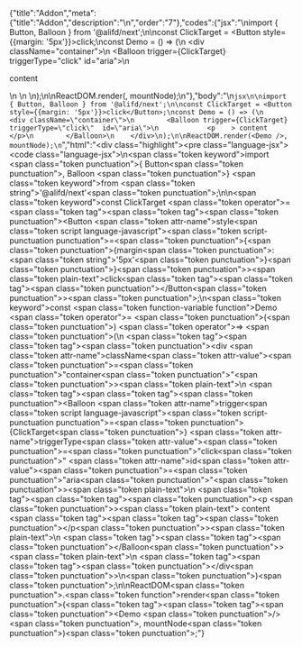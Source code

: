 {"title":"Addon","meta":{"title":"Addon","description":"\n","order":"7"},"codes":{"jsx":"\nimport { Button, Balloon } from '@alifd/next';\n\nconst ClickTarget = <Button style={{margin: '5px'}}>click</Button>;\nconst Demo = () => (\n    <div className=\"container\">\n        <Balloon trigger={ClickTarget} triggerType=\"click\"  id=\"aria\">\n            <p    > content    </p>\n        </Balloon>\n    </div>\n);\n\nReactDOM.render(<Demo />, mountNode);\n"},"body":"\n````jsx\n\nimport { Button, Balloon } from '@alifd/next';\n\nconst ClickTarget = <Button style={{margin: '5px'}}>click</Button>;\nconst Demo = () => (\n    <div className=\"container\">\n        <Balloon trigger={ClickTarget} triggerType=\"click\"  id=\"aria\">\n            <p    > content    </p>\n        </Balloon>\n    </div>\n);\n\nReactDOM.render(<Demo />, mountNode);\n````","html":"<script>(function(){'use strict';\n\nvar _next = require('@alifd/next');\n\nvar ClickTarget = React.createElement(\n    _next.Button,\n    { style: { margin: '5px' } },\n    'click'\n);\nvar Demo = function Demo() {\n    return React.createElement(\n        'div',\n        { className: 'container' },\n        React.createElement(\n            _next.Balloon,\n            { trigger: ClickTarget, triggerType: 'click', id: 'aria' },\n            React.createElement(\n                'p',\n                null,\n                ' content    '\n            )\n        )\n    );\n};\n\nReactDOM.render(React.createElement(Demo, null), mountNode);})()</script><div class=\"highlight\"><pre class=\"language-jsx\"><code class=\"language-jsx\">\n<span class=\"token keyword\">import</span> <span class=\"token punctuation\">{</span> Button<span class=\"token punctuation\">,</span> Balloon <span class=\"token punctuation\">}</span> <span class=\"token keyword\">from</span> <span class=\"token string\">'@alifd/next'</span><span class=\"token punctuation\">;</span>\n\n<span class=\"token keyword\">const</span> ClickTarget <span class=\"token operator\">=</span> <span class=\"token tag\"><span class=\"token tag\"><span class=\"token punctuation\">&lt;</span>Button</span> <span class=\"token attr-name\">style</span><span class=\"token script language-javascript\"><span class=\"token script-punctuation punctuation\">=</span><span class=\"token punctuation\">{</span><span class=\"token punctuation\">{</span>margin<span class=\"token punctuation\">:</span> <span class=\"token string\">'5px'</span><span class=\"token punctuation\">}</span><span class=\"token punctuation\">}</span></span><span class=\"token punctuation\">></span></span><span class=\"token plain-text\">click</span><span class=\"token tag\"><span class=\"token tag\"><span class=\"token punctuation\">&lt;/</span>Button</span><span class=\"token punctuation\">></span></span><span class=\"token punctuation\">;</span>\n<span class=\"token keyword\">const</span> <span class=\"token function-variable function\">Demo</span> <span class=\"token operator\">=</span> <span class=\"token punctuation\">(</span><span class=\"token punctuation\">)</span> <span class=\"token operator\">=></span> <span class=\"token punctuation\">(</span>\n    <span class=\"token tag\"><span class=\"token tag\"><span class=\"token punctuation\">&lt;</span>div</span> <span class=\"token attr-name\">className</span><span class=\"token attr-value\"><span class=\"token punctuation\">=</span><span class=\"token punctuation\">\"</span>container<span class=\"token punctuation\">\"</span></span><span class=\"token punctuation\">></span></span><span class=\"token plain-text\">\n        </span><span class=\"token tag\"><span class=\"token tag\"><span class=\"token punctuation\">&lt;</span>Balloon</span> <span class=\"token attr-name\">trigger</span><span class=\"token script language-javascript\"><span class=\"token script-punctuation punctuation\">=</span><span class=\"token punctuation\">{</span>ClickTarget<span class=\"token punctuation\">}</span></span> <span class=\"token attr-name\">triggerType</span><span class=\"token attr-value\"><span class=\"token punctuation\">=</span><span class=\"token punctuation\">\"</span>click<span class=\"token punctuation\">\"</span></span>  <span class=\"token attr-name\">id</span><span class=\"token attr-value\"><span class=\"token punctuation\">=</span><span class=\"token punctuation\">\"</span>aria<span class=\"token punctuation\">\"</span></span><span class=\"token punctuation\">></span></span><span class=\"token plain-text\">\n            </span><span class=\"token tag\"><span class=\"token tag\"><span class=\"token punctuation\">&lt;</span>p</span>    <span class=\"token punctuation\">></span></span><span class=\"token plain-text\"> content    </span><span class=\"token tag\"><span class=\"token tag\"><span class=\"token punctuation\">&lt;/</span>p</span><span class=\"token punctuation\">></span></span><span class=\"token plain-text\">\n        </span><span class=\"token tag\"><span class=\"token tag\"><span class=\"token punctuation\">&lt;/</span>Balloon</span><span class=\"token punctuation\">></span></span><span class=\"token plain-text\">\n    </span><span class=\"token tag\"><span class=\"token tag\"><span class=\"token punctuation\">&lt;/</span>div</span><span class=\"token punctuation\">></span></span>\n<span class=\"token punctuation\">)</span><span class=\"token punctuation\">;</span>\n\nReactDOM<span class=\"token punctuation\">.</span><span class=\"token function\">render</span><span class=\"token punctuation\">(</span><span class=\"token tag\"><span class=\"token tag\"><span class=\"token punctuation\">&lt;</span>Demo</span> <span class=\"token punctuation\">/></span></span><span class=\"token punctuation\">,</span> mountNode<span class=\"token punctuation\">)</span><span class=\"token punctuation\">;</span></code></pre></div>"}